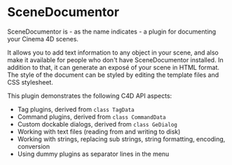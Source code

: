 # SceneDocumentor
SceneDocumentor is - as the name indicates - a plugin for documenting your Cinema 4D scenes.

It allows you to add text information to any object in your scene, and also make it available for people who don't have SceneDocumentor installed. In addition to that, it can generate an exposé of your scene in HTML format. The style of the document can be styled by editing the template files and CSS stylesheet.

This plugin demonstrates the following C4D API aspects:
* Tag plugins, derived from `class TagData`
* Command plugins, derived from `class CommandData`
* Custom dockable dialogs, derived from `class GeDialog`
* Working with text files (reading from and writing to disk)
* Working with strings, replacing sub strings, string formatting, encoding, conversion
* Using dummy plugins as separator lines in the menu
